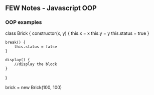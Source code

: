 ## FEW Notes - Javascript OOP

### OOP examples

class Brick {
    constructor(x, y) {
        this.x = x
        this.y = y
        this.status = true
    }

    break() {
        this.status = false
    }

    display() {
        //display the block
    }
}

brick = new Brick(100, 100)